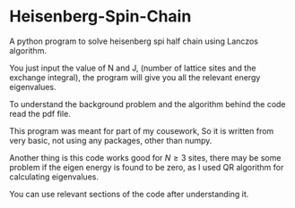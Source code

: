 # Heisenberg-Spin-Chain
A python program to solve heisenberg spi half chain using Lanczos algorithm.

You just input the value of N and J, (number of lattice sites and the exchange integral), the program will give you all the relevant energy eigenvalues.

To understand the background problem and the algorithm behind the code read the pdf file.

This program was meant for part of my cousework, So it is written from very basic, not using any packages, other than numpy.

Another thing is this code works good for $N \geq 3$ sites, there may be some problem if the eigen energy is found to be zero, as I used QR algorithm  for calculating eigenvalues.

You can use relevant sections of the code after understanding it.
